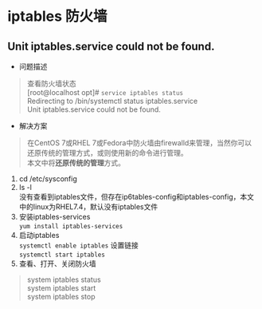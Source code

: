 # iptables 防火墙

## Unit iptables.service could not be found.
- 问题描述
> 查看防火墙状态
<br/>[root@localhost opt]# `service iptables status`
<br/>Redirecting to /bin/systemctl status iptables.service
<br/>Unit iptables.service could not be found.
- 解决方案
> 在CentOS 7或RHEL 7或Fedora中防火墙由firewalld来管理，当然你可以还原传统的管理方式，或则使用新的命令进行管理。
<br/>本文中将<b>还原传统的管理</b>方式。
1. cd /etc/sysconfig
2. ls -l
<br/>没有查看到iptables文件，但存在ip6tables-config和iptables-config，本文中的linux为RHEL7.4，默认没有iptables文件
3. 安装iptables-services
<br/>`yum install iptables-services`
4. 启动iptables
<br/>`systemctl enable iptables` 设置链接
<br/>`systemctl start iptables`
5. 查看、打开、关闭防火墙
> system iptables status
<br/> system iptables start
<br/> system iptables stop
